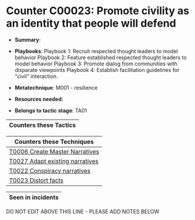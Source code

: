 # Counter C00023: Promote civility as an identity that people will defend

* **Summary**: 

* **Playbooks**: Playbook 1: Recruit respected thought leaders to model behavior
Playbook 2: Feature established respected thought leaders to model behavior
Playbook 3: Promote dialog from communities with disparate viewpoints
Playbook 4: Establish facilitation guidelines for "civil" interaction.

* **Metatechnique**: M001 - resilience

* **Resources needed:** 

* **Belongs to tactic stage**: TA01


| Counters these Tactics |
| ---------------------- |



| Counters these Techniques |
| ------------------------- |
| [T0006 Create Master Narratives](../techniques/T0006.md) |
| [T0027 Adapt existing narratives](../techniques/T0027.md) |
| [T0022 Conspiracy narratives](../techniques/T0022.md) |
| [T0023 Distort facts](../techniques/T0023.md) |



| Seen in incidents |
| ----------------- |


DO NOT EDIT ABOVE THIS LINE - PLEASE ADD NOTES BELOW